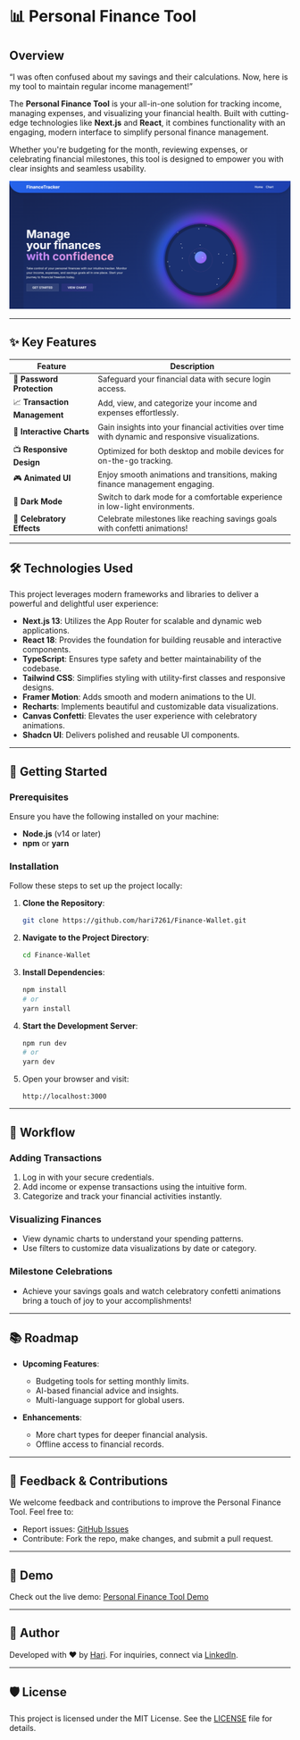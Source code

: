 # 📊 Personal Finance Tool

## Overview

“I was often confused about my savings and their calculations. Now, here is my tool to maintain regular income management!”

The **Personal Finance Tool** is your all-in-one solution for tracking income, managing expenses, and visualizing your financial health. Built with cutting-edge technologies like **Next.js** and **React**, it combines functionality with an engaging, modern interface to simplify personal finance management.

Whether you're budgeting for the month, reviewing expenses, or celebrating financial milestones, this tool is designed to empower you with clear insights and seamless usability.

![img](./image.png)

---

## ✨ Key Features

| **Feature**                  | **Description**                                                                                       |
|------------------------------|-------------------------------------------------------------------------------------------------------|
| 🔐 **Password Protection**    | Safeguard your financial data with secure login access.                                               |
| 📈 **Transaction Management** | Add, view, and categorize your income and expenses effortlessly.                                       |
| 🎨 **Interactive Charts**      | Gain insights into your financial activities over time with dynamic and responsive visualizations.      |
| 📺 **Responsive Design**       | Optimized for both desktop and mobile devices for on-the-go tracking.                                   |
| 🎮 **Animated UI**             | Enjoy smooth animations and transitions, making finance management engaging.                           |
| 🌌 **Dark Mode**              | Switch to dark mode for a comfortable experience in low-light environments.                            |
| 🎉 **Celebratory Effects**    | Celebrate milestones like reaching savings goals with confetti animations!                             |

---

## 🛠️ Technologies Used

This project leverages modern frameworks and libraries to deliver a powerful and delightful user experience:

- **Next.js 13**: Utilizes the App Router for scalable and dynamic web applications.
- **React 18**: Provides the foundation for building reusable and interactive components.
- **TypeScript**: Ensures type safety and better maintainability of the codebase.
- **Tailwind CSS**: Simplifies styling with utility-first classes and responsive designs.
- **Framer Motion**: Adds smooth and modern animations to the UI.
- **Recharts**: Implements beautiful and customizable data visualizations.
- **Canvas Confetti**: Elevates the user experience with celebratory animations.
- **Shadcn UI**: Delivers polished and reusable UI components.

---

## 🔧 Getting Started

### Prerequisites

Ensure you have the following installed on your machine:

- **Node.js** (v14 or later)
- **npm** or **yarn**

### Installation

Follow these steps to set up the project locally:

1. **Clone the Repository**:
   ```bash
   git clone https://github.com/hari7261/Finance-Wallet.git
   ```

2. **Navigate to the Project Directory**:
   ```bash
   cd Finance-Wallet
   ```

3. **Install Dependencies**:
   ```bash
   npm install
   # or
   yarn install
   ```

4. **Start the Development Server**:
   ```bash
   npm run dev
   # or
   yarn dev
   ```

5. Open your browser and visit:
   ```
   http://localhost:3000
   ```

---

## 🔄 Workflow

### Adding Transactions
1. Log in with your secure credentials.
2. Add income or expense transactions using the intuitive form.
3. Categorize and track your financial activities instantly.

### Visualizing Finances
- View dynamic charts to understand your spending patterns.
- Use filters to customize data visualizations by date or category.

### Milestone Celebrations
- Achieve your savings goals and watch celebratory confetti animations bring a touch of joy to your accomplishments!

---

## 📚 Roadmap

- **Upcoming Features**:
  - Budgeting tools for setting monthly limits.
  - AI-based financial advice and insights.
  - Multi-language support for global users.

- **Enhancements**:
  - More chart types for deeper financial analysis.
  - Offline access to financial records.

---

## 📧 Feedback & Contributions

We welcome feedback and contributions to improve the Personal Finance Tool. Feel free to:

- Report issues: [GitHub Issues](https://github.com/hari7261/Finance-Wallet/issues)
- Contribute: Fork the repo, make changes, and submit a pull request.

---

## 🚀 Demo

Check out the live demo:
[Personal Finance Tool Demo](https://finance-wallet.vercel.app/)

---

## 👤 Author

Developed with ❤️ by [Hari](https://github.com/hari7261). For inquiries, connect via [LinkedIn](https://linkedin.com/in/your-profile).

---

## 🛡️ License

This project is licensed under the MIT License. See the [LICENSE](LICENSE) file for details.

